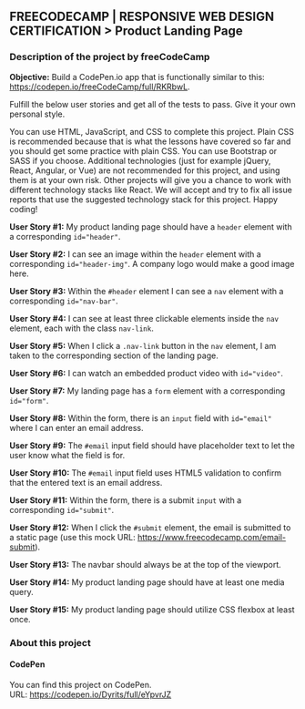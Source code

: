 ## FREECODECAMP | RESPONSIVE WEB DESIGN CERTIFICATION > Product Landing Page
### Description of the project by freeCodeCamp
**Objective:** Build a CodePen.io app that is functionally similar to this: https://codepen.io/freeCodeCamp/full/RKRbwL.

Fulfill the below user stories and get all of the tests to pass. Give it your own personal style.

You can use HTML, JavaScript, and CSS to complete this project. Plain CSS is recommended because that is what the lessons have covered so far and you should get some practice with plain CSS. You can use Bootstrap or SASS if you choose. Additional technologies (just for example jQuery, React, Angular, or Vue) are not recommended for this project, and using them is at your own risk. Other projects will give you a chance to work with different technology stacks like React. We will accept and try to fix all issue reports that use the suggested technology stack for this project. Happy coding!

**User Story #1:** My product landing page should have a `header` element with a corresponding `id="header"`.

**User Story #2:** I can see an image within the `header` element with a corresponding `id="header-img"`. A company logo would make a good image here.

**User Story #3:** Within the `#header` element I can see a `nav` element with a corresponding `id="nav-bar"`.

**User Story #4:** I can see at least three clickable elements inside the `nav` element, each with the class `nav-link`.

**User Story #5:** When I click a `.nav-link` button in the `nav` element, I am taken to the corresponding section of the landing page.

**User Story #6:** I can watch an embedded product video with `id="video"`.

**User Story #7:** My landing page has a `form` element with a corresponding `id="form"`.

**User Story #8:** Within the form, there is an `input` field with `id="email"` where I can enter an email address.

**User Story #9:** The `#email` input field should have placeholder text to let the user know what the field is for.

**User Story #10:** The `#email` input field uses HTML5 validation to confirm that the entered text is an email address.

**User Story #11:** Within the form, there is a submit `input` with a corresponding `id="submit"`.

**User Story #12:** When I click the `#submit` element, the email is submitted to a static page (use this mock URL: https://www.freecodecamp.com/email-submit).

**User Story #13:** The navbar should always be at the top of the viewport.

**User Story #14:** My product landing page should have at least one media query.

**User Story #15:** My product landing page should utilize CSS flexbox at least once.

### About this project
#### CodePen
You can find this project on CodePen.  
URL: https://codepen.io/Dyrits/full/eYpvrJZ

